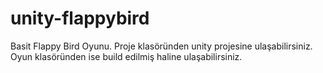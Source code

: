 # unity-flappybird
Basit Flappy Bird Oyunu.
Proje klasöründen unity projesine ulaşabilirsiniz.
Oyun klasöründen ise build edilmiş haline ulaşabilirsiniz.
